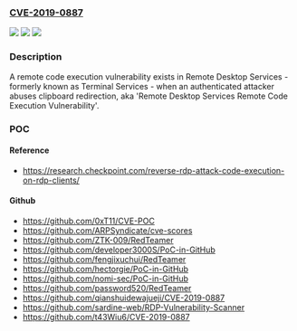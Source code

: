 ### [CVE-2019-0887](https://cve.mitre.org/cgi-bin/cvename.cgi?name=CVE-2019-0887)
![](https://img.shields.io/static/v1?label=Product&message=Multiple&color=blue)
![](https://img.shields.io/static/v1?label=Version&message=Multiple%20&color=brightgreen)
![](https://img.shields.io/static/v1?label=Vulnerability&message=Remote%20Code%20Execution&color=brightgreen)

### Description

A remote code execution vulnerability exists in Remote Desktop Services - formerly known as Terminal Services - when an authenticated attacker abuses clipboard redirection, aka 'Remote Desktop Services Remote Code Execution Vulnerability'.

### POC

#### Reference
- https://research.checkpoint.com/reverse-rdp-attack-code-execution-on-rdp-clients/

#### Github
- https://github.com/0xT11/CVE-POC
- https://github.com/ARPSyndicate/cve-scores
- https://github.com/ZTK-009/RedTeamer
- https://github.com/developer3000S/PoC-in-GitHub
- https://github.com/fengjixuchui/RedTeamer
- https://github.com/hectorgie/PoC-in-GitHub
- https://github.com/nomi-sec/PoC-in-GitHub
- https://github.com/password520/RedTeamer
- https://github.com/qianshuidewajueji/CVE-2019-0887
- https://github.com/sardine-web/RDP-Vulnerability-Scanner
- https://github.com/t43Wiu6/CVE-2019-0887

